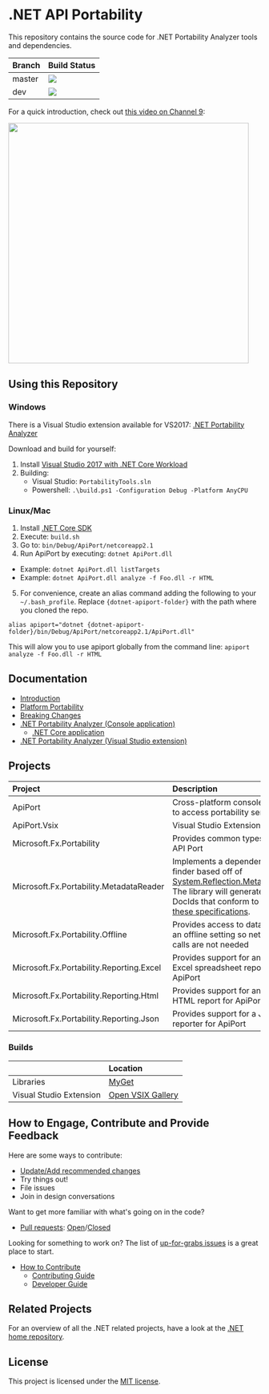 # .NET API Portability

This repository contains the source code for .NET Portability Analyzer tools and
dependencies.

|Branch|Build Status|
|---|---|
|master|[![][BuildStatus-Master]][myget]|
|dev|[![][BuildStatus-Dev]][myget]|

For a quick introduction, check out [this video on Channel 9][Channel 9 Video]:

[<img src="https://sec.ch9.ms/ch9/031c/f3d7672b-dd71-4a18-a8b4-37573c08031c/DotNetPortabilityAnalyzer_960.jpg" width="480" />][Channel 9 Video]

## Using this Repository

### Windows
There is a Visual Studio extension available for VS2017: [.NET Portability Analyzer](https://marketplace.visualstudio.com/items?itemName=ConnieYau.NETPortabilityAnalyzer)

Download and build for yourself:
1. Install [Visual Studio 2017 with .NET Core Workload][Visual Studio 2017]
2. Building:
   * Visual Studio: `PortabilityTools.sln`
   * Powershell: `.\build.ps1 -Configuration Debug -Platform AnyCPU`

### Linux/Mac

1. Install [.NET Core SDK](https://dotnet.microsoft.com/download)
2. Execute: `build.sh`
3. Go to: `bin/Debug/ApiPort/netcoreapp2.1`
4. Run ApiPort by executing: `dotnet ApiPort.dll`
  * Example: `dotnet ApiPort.dll listTargets`
  * Example: `dotnet ApiPort.dll analyze -f Foo.dll -r HTML`
5. For convenience, create an alias command adding the following to your `~/.bash_profile`. Replace `{dotnet-apiport-folder}` with the path where you cloned the repo.
```
alias apiport="dotnet {dotnet-apiport-folder}/bin/Debug/ApiPort/netcoreapp2.1/ApiPort.dll"
```
This will alow you to use apiport globally from the command line: `apiport analyze -f Foo.dll -r HTML`

## Documentation

* [Introduction](docs/HowTo)
* [Platform Portability](docs/HowTo/PlatformPortability.md)
* [Breaking Changes](docs/HowTo/BreakingChanges.md)
* [.NET Portability Analyzer (Console application)](docs/Console)
    * [.NET Core application](docs/Console/README.md#using-net-core-application)
* [.NET Portability Analyzer (Visual Studio extension)](docs/VSExtension)

## Projects

| Project | Description |
| :------ | :---------- |
| ApiPort | Cross-platform console tool to access portability service |
| ApiPort.Vsix | Visual Studio Extension |
| Microsoft.Fx.Portability | Provides common types for API Port |
| Microsoft.Fx.Portability.MetadataReader | Implements a dependency finder based off of [System.Reflection.Metadata][System.Reflection.Metadata]. The library will generate DocIds that conform to [these specifications][DocId]. |
| Microsoft.Fx.Portability.Offline | Provides access to data in an offline setting so network calls are not needed |
| Microsoft.Fx.Portability.Reporting.Excel | Provides support for an Excel spreadsheet report for ApiPort |
| Microsoft.Fx.Portability.Reporting.Html | Provides support for an HTML report for ApiPort |
| Microsoft.Fx.Portability.Reporting.Json | Provides support for a JSON reporter for ApiPort |

### Builds

|     | Location |
| :--- | :--- |
| Libraries | [MyGet][myget] |
| Visual Studio Extension |  [Open VSIX Gallery][VSIX Gallery] |

## How to Engage, Contribute and Provide Feedback

Here are some ways to contribute:
* [Update/Add recommended changes](docs/RecommendedChanges)
* Try things out!
* File issues
* Join in design conversations

Want to get more familiar with what's going on in the code?
* [Pull requests][PR]: [Open][PR-Open]/[Closed][PR-Closed]

Looking for something to work on? The list of [up-for-grabs issues][Issues-Open]
is a great place to start.

* [How to Contribute][Contributing Guide]
    * [Contributing Guide][Contributing Guide]
    * [Developer Guide][Developer Guide]

## Related Projects

For an overview of all the .NET related projects, have a look at the
[.NET home repository](https://github.com/Microsoft/dotnet).

## License

This project is licensed under the [MIT license](LICENSE).

[BuildStatus-Master]: https://devdiv.visualstudio.com/_apis/public/build/definitions/0bdbc590-a062-4c3f-b0f6-9383f67865ee/484/badge
[BuildStatus-Dev]: https://devdiv.visualstudio.com/_apis/public/build/definitions/0bdbc590-a062-4c3f-b0f6-9383f67865ee/7913/badge
[Channel 9 Video]: https://channel9.msdn.com/Blogs/Seth-Juarez/A-Brief-Look-at-the-NET-Portability-Analyzer
[Contributing Guide]: https://github.com/dotnet/corefx/wiki/Contributing
[Developer Guide]: https://github.com/dotnet/corefx/wiki/Developer-Guide
[DocId]: https://msdn.microsoft.com/en-us/library/fsbx0t7x.aspx
[Issues-Open]: https://github.com/Microsoft/dotnet-apiport/issues?q=is%3Aopen+is%3Aissue
[PR]: https://github.com/Microsoft/dotnet-apiport/pulls
[PR-Closed]: https://github.com/Microsoft/dotnet-apiport/pulls?q=is%3Apr+is%3Aclosed
[PR-Open]: https://github.com/Microsoft/dotnet-apiport/pulls?q=is%3Aopen+is%3Apr
[myget]: https://dotnet.myget.org/gallery/dotnet-apiport
[System.Reflection.Metadata]: https://github.com/dotnet/corefx/tree/master/src/System.Reflection.Metadata
[Visual Studio 2017]: https://docs.microsoft.com/dotnet/core/install/sdk?pivots=os-windows#install-with-visual-studio
[VSIX Gallery]: http://vsixgallery.com/extension/55d15546-28ca-40dc-af23-dfa503e9c5fe
